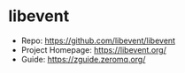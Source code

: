# libevent

- Repo: <https://github.com/libevent/libevent>
- Project Homepage: <https://libevent.org/>
- Guide: <https://zguide.zeromq.org/>
